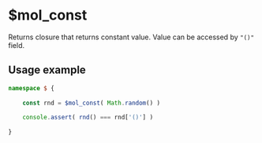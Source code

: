 # $mol_const

Returns closure that returns constant value. Value can be accessed by `"()"` field.

## Usage example

```typescript
namespace $ {
	
	const rnd = $mol_const( Math.random() )
	
	console.assert( rnd() === rnd['()'] )
	
}
```
